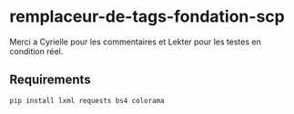 # remplaceur-de-tags-fondation-scp
Merci a Cyrielle pour les commentaires et Lekter pour les testes en condition réel.

## Requirements
```
pip install lxml requests bs4 colorama
```
